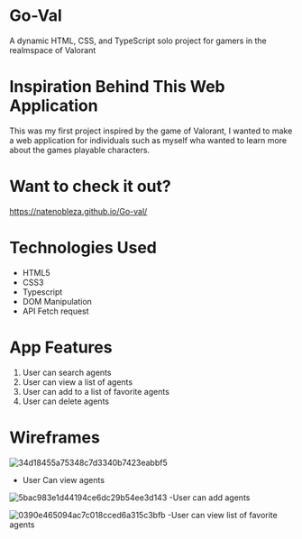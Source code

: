 # Go-Val

A dynamic HTML, CSS, and TypeScript solo project for gamers in the realmspace of Valorant

# Inspiration Behind This Web Application
This was my first project inspired by the game of Valorant, I wanted to make a
web application for individuals such as myself wha wanted to learn more about 
the games playable characters.

# Want to check it out? 
https://natenobleza.github.io/Go-val/

# Technologies Used 
- HTML5
- CSS3
- Typescript
- DOM Manipulation
- API Fetch request
  
# App Features
1. User can search agents
2. User can view a list of agents
3. User can add to a list of favorite agents
4. User can delete agents

# Wireframes
![34d18455a75348c7d3340b7423eabbf5](https://github.com/NateNobleza/Go-val/assets/154506686/3bb7fec2-9724-419a-b6cc-b40597865b24)
- User Can view agents

![5bac983e1d44194ce6dc29b54ee3d143](https://github.com/NateNobleza/Go-val/assets/154506686/9897b668-e905-45b9-84ce-3d4914eee8cd)
-User can add agents

![0390e465094ac7c018cced6a315c3bfb](https://github.com/NateNobleza/Go-val/assets/154506686/fb96fd4e-43bb-43bf-9748-e355b26be525)
-User can view list of favorite agents

